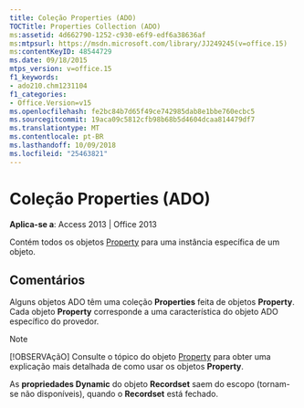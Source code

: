 ```yaml
---
title: Coleção Properties (ADO)
TOCTitle: Properties Collection (ADO)
ms:assetid: 4d662790-1252-c930-e6f9-edf6a38636af
ms:mtpsurl: https://msdn.microsoft.com/library/JJ249245(v=office.15)
ms:contentKeyID: 48544729
ms.date: 09/18/2015
mtps_version: v=office.15
f1_keywords:
- ado210.chm1231104
f1_categories:
- Office.Version=v15
ms.openlocfilehash: fe2bc84b7d65f49ce742985dab8e1bbe760ecbc5
ms.sourcegitcommit: 19aca09c5812cfb98b68b5d4604dcaa814479df7
ms.translationtype: MT
ms.contentlocale: pt-BR
ms.lasthandoff: 10/09/2018
ms.locfileid: "25463821"
---
```

# <a name="properties-collection-ado"></a>Coleção Properties (ADO)


**Aplica-se a**: Access 2013 | Office 2013

Contém todos os objetos [Property](property-object-ado.md) para uma instância específica de um objeto.

## <a name="remarks"></a>Comentários

Alguns objetos ADO têm uma coleção **Properties** feita de objetos **Property**. Cada objeto **Property** corresponde a uma característica do objeto ADO específico do provedor.


> [!NOTE]
> <P>[!OBSERVAçãO] Consulte o tópico do objeto <A href="property-object-ado.md">Property</A> para obter uma explicação mais detalhada de como usar os objetos <STRONG>Property</STRONG>.</P>



As **propriedades Dynamic** do objeto **Recordset** saem do escopo (tornam-se não disponíveis), quando o **Recordset** está fechado.


